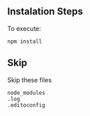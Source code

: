## Instalation Steps

To execute:
```
npm install
```

## Skip
Skip these files
```
node_modules
.log
.editoconfig
```